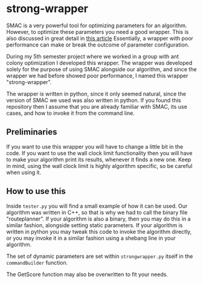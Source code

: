# strong-wrapper
SMAC is a very powerful tool for optimizing parameters for an algorithm.
However, to optimize these parameters you need a good wrapper.
This is also discussed in great detail in [this article](https://ai.dmi.unibas.ch/research/reading_group/eggensperger-et-al-jair2019.pdf)
Essentially, a wrapper with poor performance can make or break the outcome of parameter configuration.

During my 5th semester project where we worked in a group with ant colony optimization I developed this wrapper.
The wrapper was developed solely for the purpose of using SMAC alongside our algorithm, and since the wrapper we had before showed poor performance, I named this wrapper "strong-wrapper".

The wrapper is written in python, since it only seemed natural, since the version of SMAC we used was also written in python.
If you found this repository then I assume that you are already familiar with SMAC, its use cases, and how to invoke it from the command line.

## Preliminaries
If you want to use this wrapper you will have to change a little bit in the code.
If you want to use the wall clock limit functionality then you will have to make your algorithm print its results, whenever it finds a new one.
Keep in mind, using the wall clock limit is highly algorithm specific, so be careful when using it.

## How to use this
Inside `tester.py` you will find a small example of how it can be used.
Our algorithm was written in C++, so that is why we had to call the binary file "routeplanner".
If your algorithm is also a binary, then you may do this in a similar fashion, alongside setting static parameters.
If your algorithm is written in python you may tweak this code to invoke the algorithm directly, or you may invoke it in a similar fashion using a shebang line in your algorithm.

The set of dynamic parameters are set within `strongwrapper.py` itself in the `commandBuilder` function.

The GetScore function may also be overwritten to fit your needs.

